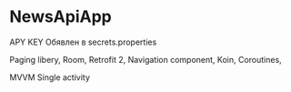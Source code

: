 # NewsApiApp

APY KEY Обявлен в secrets.properties

Paging libery, 
Room, 
Retrofit 2, 
Navigation component, 
Koin, 
Coroutines, 

MVVM
Single activity

